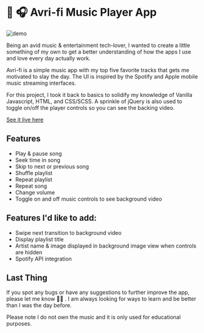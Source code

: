 # 🎵 🎧 Avri-fi Music Player App

![demo](https://res.cloudinary.com/haus-of-mon/image/upload/v1621680500/Music%20Player%20App/Gifs/music-app-demo_odbqrp.gif)

Being an avid music & entertainment tech-lover, I wanted to create a little something of my own to get a better understanding of how the apps I use and love every day actually work. 

Avri-fi is a simple music app with my top five favorite tracks that gets me motivated to slay the day. The UI is inspired by the Spotify and Apple mobile music streaming interfaces. 

For this project, I took it back to basics to solidify my knowledge of Vanilla Javascript, HTML, and CSS/SCSS. A sprinkle of jQuery is also used to toggle on/off the player controls so you can see the backing video.

[See it live here](https://brave-yonath-4fc8da.netlify.app/)

## Features

- Play & pause song
- Seek time in song
- Skip to next or previous song
- Shuffle playlist
- Repeat playlist
- Repeat song
- Change volume
- Toggle on and off music controls to see background video

## **Features I'd like to add:**

- Swipe next transition to background video
- Display playlist title
- Artist name & image displayed in background image view when controls are hidden
- Spotify API integration

## Last Thing

If you spot any bugs or have any suggestions to further improve the app, please let me know 🙏🏾 .  I am always looking for ways to learn and be better than I was the day before.

Please note I do not own the music and it is only used for educational purposes.
